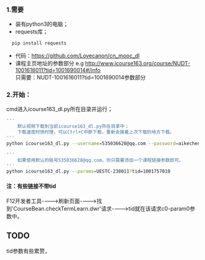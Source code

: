 ### 1.需要
* 装有python3的电脑；
* requests库；
```bash
  pip install requests
```
* 代码：https://github.com/Lovecanon/cn_mooc_dl
* 课程主页地址的参数部分
e.g http://www.icourse163.org/course/NUDT-1001616011?tid=1001690014#/info  
只需要：NUDT-1001616011?tid=1001690014参数部分


### 2.开始：
cmd进入icourse163_dl.py所在目录并运行；
```bash
'''
    默认视频下载到当前icourse163_dl.py所在目录中；
    下载速度时快时慢，可以Ctrl+C中断下载，重新会接着上次下载的地方下载。
'''
python icourse163_dl.py --username=535036628@qq.com --password=aikechengp --params=UESTC-238011?tid=1001757010

'''
    如果使用默认的账号535036628@qq.com，你只需要添加一个课程链接参数即可。
'''
python icourse163_dl.py --params=UESTC-238011?tid=1001757010
```


#### 注：有些链接不带tid
F12开发者工具---->刷新页面---->找到'CourseBean.checkTermLearn.dwr'请求---->tid就在该请求c0-param0参数中。


## TODO  
tid参数有些累赘，
